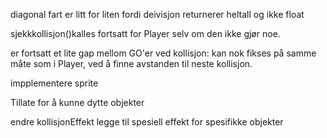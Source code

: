 diagonal fart er litt for liten fordi deivisjon returnerer heltall og ikke float

sjekkkollisjon()kalles fortsatt for Player selv om den ikke gjør noe.

er fortsatt et lite gap mellom GO'er ved kollisjon: 
    kan nok fikses på samme måte som i Player, ved å finne avstanden til neste kollisjon.


impplementere sprite

Tillate for å kunne dytte objekter

endre kollisjonEffekt
legge til spesiell effekt for spesifikke objekter


